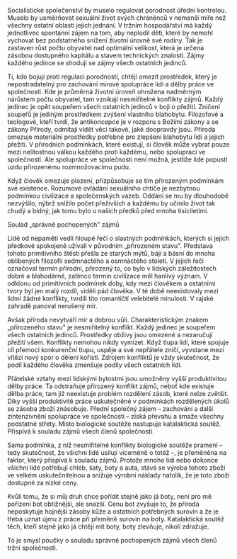 Socialistické společenství by muselo regulovat porodnost úřední kontrolou. Muselo by usměrňovat sexuální život svých chráněnců v nemenší míře než všechny ostatní oblasti jejich jednání. V tržním hospodářství má každý jednotlivec spontánní zájem na tom, aby neplodil děti, které by nemohl vychovat bez podstatného snížení životní úrovně své rodiny. Tak je zastaven růst počtu obyvatel nad optimální velikost, která je určena zásobou dostupného kapitálu a stavem technických znalostí. Zájmy každého jedince se shodují se zájmy všech ostatních jedinců.

Ti, kdo bojují proti regulaci porodnosti, chtějí omezit prostředek, který je nepostradatelný pro zachování mírové spolupráce lidí a dělby práce ve společnosti. Kde je průměrná životní úroveň ohrožena nadměrným nárůstem počtu obyvatel, tam vznikají nesmiřitelné konflikty zájmů. Každý jedinec je opět soupeřem všech ostatních jedinců v boji o přežití. Zničení soupeřů je jediným prostředkem zvýšení vlastního blahobytu. Filozofové a teologové, kteří tvrdí, že antikoncepce je v rozporu s Božími zákony a se zákony Přírody, odmítají vidět věci takové, jaké doopravdy jsou. Příroda omezuje materiální prostředky potřebné pro zlepšení blahobytu lidí a jejich přežití. V přírodních podmínkách, které existují, si člověk může vybrat pouze mezi nelítostnou válkou každého proti každému, nebo spoluprací ve společnosti. Ale spolupráce ve společnosti není možná, jestliže lidé popustí uzdu přirozenému rozmnožovacímu pudu.

Když člověk omezuje plození, přizpůsobuje se tím přirozeným podmínkám své existence. Rozumové ovládání sexuálního chtíče je nezbytnou podmínkou civilizace a společenských vazeb. Oddání se mu by dlouhodobě nezvýšilo, nýbrž snížilo počet přeživších a každému by učinilo život tak chudý a bídný, jak tomu bylo u našich předků před mnoha tisíciletími.

Soulad „správně pochopených" zájmů

Lidé od nepaměti vedli hloupé řeči o slastných podmínkách, kterých si jejich předkové spokojeně užívali v původním „přirozeném stavu". Představa tohoto primitivního štěstí přešla ze starých mýtů, bájí a básní do mnoha oblíbených filozofií sedmnáctého a osmnáctého století. V jejich řeči označoval termín přírodní, přirozený to, co bylo v lidských záležitostech dobré a blahodárné, zatímco termín civilizace měl hanlivý význam. V odklonu od primitivních podmínek doby, kdy mezi člověkem a ostatními tvory byl jen malý rozdíl, viděli pád člověka. V té době neexistovaly mezi lidmi žádné konflikty, tvrdili tito romantičtí velebitelé minulosti. V rajské zahradě panoval nerušený mír.

Avšak příroda nevytváří mír a dobrou vůli. Charakteristickým znakem „přirozeného stavu" je nesmiřitelný konflikt. Každý jedinec je soupeřem všech ostatních jedinců. Prostředky obživy jsou omezené a nezaručují přežití všem. Konflikty nemohou nikdy vymizet. Když tlupa lidí, které spojuje cíl přemoci konkurenční tlupu, uspěje a své nepřátele zničí, vyvstane mezi vítězi nový spor o dělení kořisti. Zdrojem konfliktů je vždy skutečnost, že podíl každého člověka zmenšuje podíly všech ostatních lidí.

Přátelské vztahy mezi lidskými bytostmi jsou umožněny vyšší produktivitou dělby práce. Ta odstraňuje přirozený konflikt zájmů, neboť kde existuje dělba práce, tam již neexistuje problém rozdělení zásob, které nelze zvětšit. Díky vyšší produktivitě práce uskutečněné v podmínkách rozdělených úkolů se zásoba zboží znásobuje. Přední společný zájem – zachování a další zintenzivnění spolupráce ve společnosti – získá převahu a smaže všechny podstatné střety. Místo biologické soutěže nastupuje katalaktická soutěž. Přispívá k souladu zájmů všech členů společnosti.

Sama podmínka, z níž nesmiřitelné konflikty biologické soutěže pramení – tedy skutečnost, že všichni lidé usilují víceméně o totéž –, je přeměněna na faktor, který přispívá k souladu zájmů. Protože mnoho lidí nebo dokonce všichni lidé potřebují chléb, šaty, boty a auta, stává se výroba tohoto zboží ve velkém uskutečnitelnou a snižuje výrobní náklady natolik, že je toto zboží dostupné za nízké ceny.

Kvůli tomu, že si můj druh chce pořídit stejně jako já boty, není pro mě pořízení bot obtížnější, ale snazší. Cenu bot zvyšuje to, že příroda neposkytuje hojnější zásoby kůže a ostatních potřebných surovin a že je třeba uznat újmu z práce při přeměně surovin na boty. Katalaktická soutěž těch, kteří stejně jako já chtějí mít boty, boty zlevňuje, nikoli zdražuje.

To je smysl poučky o souladu správně pochopených zájmů všech členů tržní společnosti.